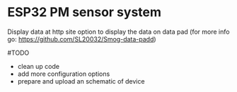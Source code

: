# ESP32 PM sensor system
Display data at http site 
option to display the data on data pad (for more info go: https://github.com/SL20032/Smog-data-padd)

#TODO
- clean up code 
- add more configuration options
- prepare and upload an schematic of device
